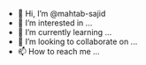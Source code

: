 - 👋 Hi, I’m @mahtab-sajid
- 👀 I’m interested in ...
- 🌱 I’m currently learning ...
- 💞️ I’m looking to collaborate on ...
- 📫 How to reach me ...

<!---
mahtab-sajid/mahtab-sajid is a ✨ special ✨ repository because its `README.md` (this file) appears on your GitHub profile.
You can click the Preview link to take a look at your changes.
--->
